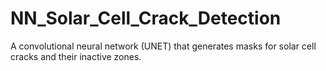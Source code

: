 # NN_Solar_Cell_Crack_Detection
 A convolutional neural network (UNET) that generates masks for solar cell cracks and their inactive zones.
